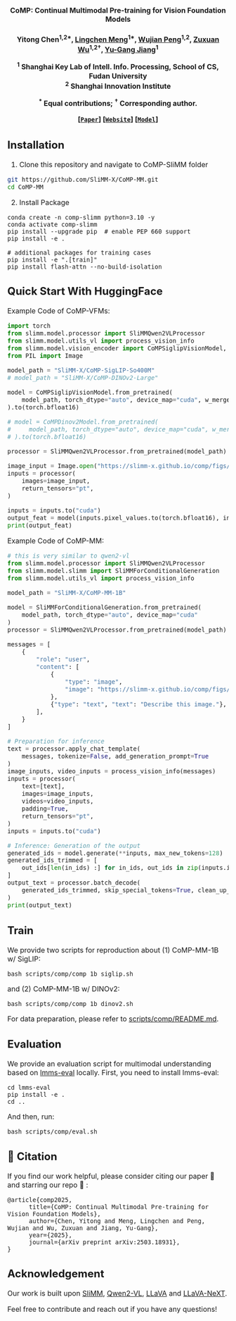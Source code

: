<div align="center">
<h2><font size=3>CoMP: Continual Multimodal Pre-training for Vision Foundation Models</h2>
<h4>

Yitong Chen<sup>1,2*</sup>, [Lingchen Meng](https://menglcool.github.io/)<sup>1*</sup>, [Wujian Peng](https://scholar.google.com/citations?user=GTuWk9YAAAAJ&hl)<sup>1,2</sup>, [Zuxuan Wu](https://zxwu.azurewebsites.net/)<sup>1,2&dagger;</sup>, [Yu-Gang Jiang](https://scholar.google.com/citations?user=f3_FP8AAAAAJ&hl=en)<sup>1</sup>

<sup>1</sup> Shanghai Key Lab of Intell. Info. Processing, School of CS, Fudan University <br>
<sup>2</sup> Shanghai Innovation Institute

 <sup>*</sup> Equal contributions; <sup>&dagger;</sup> Corresponding author.

[[`Paper`](https://arxiv.org/abs/2503.18931)] 
[[`Website`](https://slimm-x.github.io/comp/)] 
[[`Model`](https://huggingface.co/SliMM-X)] 
</div>

## Installation

1. Clone this repository and navigate to CoMP-SliMM folder
```bash
git https://github.com/SliMM-X/CoMP-MM.git
cd CoMP-MM
```

2. Install Package
```Shell
conda create -n comp-slimm python=3.10 -y
conda activate comp-slimm
pip install --upgrade pip  # enable PEP 660 support
pip install -e .

# additional packages for training cases
pip install -e ".[train]"
pip install flash-attn --no-build-isolation
```

## Quick Start With HuggingFace
Example Code of CoMP-VFMs:
```Python
import torch
from slimm.model.processor import SliMMQwen2VLProcessor
from slimm.model.utils_vl import process_vision_info
from slimm.model.vision_encoder import CoMPSiglipVisionModel, CoMPDinov2Model
from PIL import Image

model_path = "SliMM-X/CoMP-SigLIP-So400M"
# model_path = "SliMM-X/CoMP-DINOv2-Large"

model = CoMPSiglipVisionModel.from_pretrained(
    model_path, torch_dtype="auto", device_map="cuda", w_merger=False
).to(torch.bfloat16)

# model = CoMPDinov2Model.from_pretrained(
#     model_path, torch_dtype="auto", device_map="cuda", w_merger=False
# ).to(torch.bfloat16)

processor = SliMMQwen2VLProcessor.from_pretrained(model_path)

image_input = Image.open("https://slimm-x.github.io/comp/figs/teaser.png")
inputs = processor(
    images=image_input,
    return_tensors="pt",
)

inputs = inputs.to("cuda")
output_feat = model(inputs.pixel_values.to(torch.bfloat16), inputs.image_grid_thw)
print(output_feat)
```
</details>

Example Code of CoMP-MM:
```Python
# this is very similar to qwen2-vl
from slimm.model.processor import SliMMQwen2VLProcessor
from slimm.model.slimm import SliMMForConditionalGeneration
from slimm.model.utils_vl import process_vision_info

model_path = "SliMM-X/CoMP-MM-1B"

model = SliMMForConditionalGeneration.from_pretrained(
    model_path, torch_dtype="auto", device_map="cuda"
)
processor = SliMMQwen2VLProcessor.from_pretrained(model_path)

messages = [
    {
        "role": "user",
        "content": [
            {
                "type": "image",
                "image": "https://slimm-x.github.io/comp/figs/teaser.png",
            },
            {"type": "text", "text": "Describe this image."},
        ],
    }
]

# Preparation for inference
text = processor.apply_chat_template(
    messages, tokenize=False, add_generation_prompt=True
)
image_inputs, video_inputs = process_vision_info(messages)
inputs = processor(
    text=[text],
    images=image_inputs,
    videos=video_inputs,
    padding=True,
    return_tensors="pt",
)
inputs = inputs.to("cuda")

# Inference: Generation of the output
generated_ids = model.generate(**inputs, max_new_tokens=128)
generated_ids_trimmed = [
    out_ids[len(in_ids) :] for in_ids, out_ids in zip(inputs.input_ids, generated_ids)
]
output_text = processor.batch_decode(
    generated_ids_trimmed, skip_special_tokens=True, clean_up_tokenization_spaces=False
)
print(output_text)
```
</details>

## Train
We provide two scripts for reproduction about
(1) CoMP-MM-1B w/ SigLIP:
```Shell
bash scripts/comp/comp_1b_siglip.sh
```
and (2) CoMP-MM-1B w/ DINOv2:
```Shell
bash scripts/comp/comp_1b_dinov2.sh
```
For data preparation, please refer to [scripts/comp/README.md](scripts/comp/README.md).
## Evaluation
We provide an evaluation script for multimodal understanding based on [lmms-eval](https://github.com/EvolvingLMMs-Lab/lmms-eval) locally. First, you need to install lmms-eval:
```Shell
cd lmms-eval
pip install -e .
cd ..
```
And then, run:
```Shell
bash scripts/comp/eval.sh
```
## 🔗 Citation
If you find our work helpful, please consider citing our paper :paperclip: and starring our repo :star2: :

```
@article{comp2025,
      title={CoMP: Continual Multimodal Pre-training for Vision Foundation Models}, 
      author={Chen, Yitong and Meng, Lingchen and Peng, Wujian and Wu, Zuxuan and Jiang, Yu-Gang},
      year={2025},
      journal={arXiv preprint arXiv:2503.18931}, 
}
```

## Acknowledgement
Our work is built upon [SliMM](https://github.com/MengLcool/SliMM), [Qwen2-VL](https://github.com/QwenLM/Qwen2-VL), [LLaVA](https://github.com/haotian-liu/LLaVA) and [LLaVA-NeXT](https://github.com/LLaVA-VL/LLaVA-NeXT).

Feel free to contribute and reach out if you have any questions!
